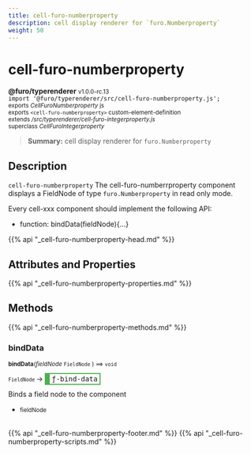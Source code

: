 ```yaml
---
title: cell-furo-numberproperty
description: cell display renderer for `furo.Numberproperty`
weight: 50
---
```


# cell-furo-numberproperty
**@furo/typerenderer** <small>v1.0.0-rc.13</small>
<br>`import '@furo/typerenderer/src/cell-furo-numberproperty.js';`<small>
<br>exports *CellFuroNumberproperty* js
<br>exports `<cell-furo-numberproperty>` custom-element-definition
<br>extends */src/typerenderer/cell-furo-integerproperty.js*
<br>superclass *CellFuroIntegerproperty*</small>

> **Summary:** cell display renderer for `furo.Numberproperty`

## Description

`cell-furo-numberproperty`
The cell-furo-numberrproperty component displays a FieldNode of type `furo.Numberproperty` in read only mode.

Every cell-xxx component should implement the following API:
- function: bindData(fieldNode){...}

{{% api "_cell-furo-numberproperty-head.md" %}}

## Attributes and Properties
{{% api "_cell-furo-numberproperty-properties.md" %}}






## Methods
{{% api "_cell-furo-numberproperty-methods.md" %}}



### **bindData**
<small>**bindData**(*fieldNode* `FieldNode` ) ⟹ `void`</small>

<small>`FieldNode` </small> →
<span  style="border-width:2px 2px 2px 10px; border-style: solid;border-color:  rgb(76, 175, 80);font-family:monospace; padding:2px 4px;">ƒ-bind-data</span>

Binds a field node to the component

- <small>fieldNode </small>
<br><br>





{{% api "_cell-furo-numberproperty-footer.md" %}}
{{% api "_cell-furo-numberproperty-scripts.md" %}}
